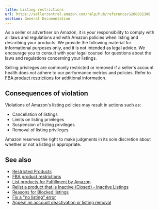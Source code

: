 ```yaml
---
title: Listing restrictions
url: https://sellercentral.amazon.com/help/hub/reference/G200832300
section: General Documentation
---
```


As a seller or advertiser on Amazon, it is your responsibility to comply with
all laws and regulations and with Amazon policies when listing and describing
your products. We provide the following material for informational purposes
only, and it is not intended as legal advice. We encourage you to consult with
your legal counsel for questions about the laws and regulations concerning
your listings.

Selling privileges are commonly restricted or removed if a seller's account
health does not adhere to our performance metrics and policies. Refer to [FBA
product restrictions](/gp/help/G200140860) for additional information.

## Consequences of violation

Violations of Amazon's listing policies may result in actions such as:

  * Cancellation of listings
  * Limits on listing privileges
  * Suspension of listing privileges
  * Removal of listing privileges

Amazon reserves the right to make judgments in its sole discretion about
whether or not a listing is appropriate.

## See also

  * [Restricted Products](/gp/help/200164330)
  * [FBA product restrictions](/gp/help/200140860)
  * [List products for Fulfillment by Amazon](/gp/help/G200141220)
  * [Relist a product that is Inactive (Closed) - Inactive Listings](/gp/help/GF5ES9LFB2RNU6R8)
  * [Reasons for Blocked listings](/gp/help/GGGKKCTPTVTF95E5)
  * [Fix a "no listing" error](/gp/help/G200252930)
  * [Appeal an account deactivation or listing removal](/gp/help/G200370560)

